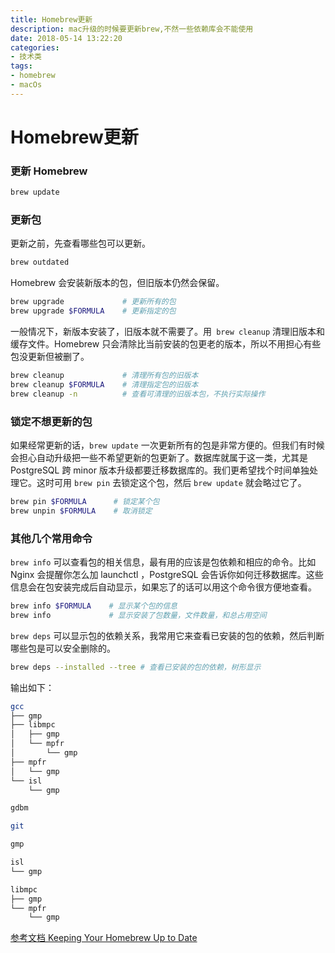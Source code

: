 ```yaml
---
title: Homebrew更新
description: mac升级的时候要更新brew,不然一些依赖库会不能使用
date: 2018-05-14 13:22:20
categories:
- 技术类
tags:
- homebrew
- macOs
---
```


# Homebrew更新

### 更新 Homebrew
```bash
brew update
```
### 更新包
更新之前，先查看哪些包可以更新。
```bash
brew outdated
```
Homebrew 会安装新版本的包，但旧版本仍然会保留。
```bash
brew upgrade             # 更新所有的包
brew upgrade $FORMULA    # 更新指定的包
```

一般情况下，新版本安装了，旧版本就不需要了。用``` brew cleanup``` 清理旧版本和缓存文件。Homebrew 只会清除比当前安装的包更老的版本，所以不用担心有些包没更新但被删了。
```bash
brew cleanup             # 清理所有包的旧版本
brew cleanup $FORMULA    # 清理指定包的旧版本
brew cleanup -n          # 查看可清理的旧版本包，不执行实际操作
```
### 锁定不想更新的包
如果经常更新的话，```brew update``` 一次更新所有的包是非常方便的。但我们有时候会担心自动升级把一些不希望更新的包更新了。数据库就属于这一类，尤其是 PostgreSQL 跨 minor 版本升级都要迁移数据库的。我们更希望找个时间单独处理它。这时可用 ```brew pin``` 去锁定这个包，然后 ```brew update``` 就会略过它了。
```bash
brew pin $FORMULA      # 锁定某个包
brew unpin $FORMULA    # 取消锁定
```
### 其他几个常用命令
```brew info``` 可以查看包的相关信息，最有用的应该是包依赖和相应的命令。比如 Nginx 会提醒你怎么加 launchctl ，PostgreSQL 会告诉你如何迁移数据库。这些信息会在包安装完成后自动显示，如果忘了的话可以用这个命令很方便地查看。
```bash
brew info $FORMULA    # 显示某个包的信息
brew info             # 显示安装了包数量，文件数量，和总占用空间
```
```brew deps``` 可以显示包的依赖关系，我常用它来查看已安装的包的依赖，然后判断哪些包是可以安全删除的。
```bash
brew deps --installed --tree # 查看已安装的包的依赖，树形显示
```
输出如下：
```bash
gcc
├── gmp
├── libmpc
│   ├── gmp
│   └── mpfr
│       └── gmp
├── mpfr
│   └── gmp
└── isl
    └── gmp

gdbm

git

gmp

isl
└── gmp

libmpc
├── gmp
└── mpfr
    └── gmp

```
[参考文档 Keeping Your Homebrew Up to Date](https://www.safaribooksonline.com/blog/2014/03/18/keeping-homebrew-date/)